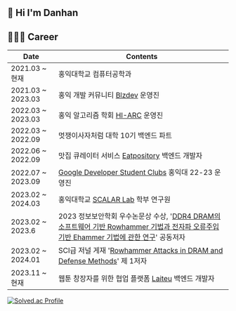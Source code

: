 ## 👋 Hi I'm Danhan

## 👩🏻‍💻 Career

|Date|Contents|
|----|---|
|2021.03 ~ 현재|홍익대학교 컴퓨터공학과|
|2021.03 ~ 2023.03|홍익 개발 커뮤니티 [Blzdev](https://github.com/BlazingDevs) 운영진|
|2022.03 ~ 2023.03|홍익 알고리즘 학회 [HI-ARC](https://www.hi-arc.org/) 운영진|
|2022.03 ~ 2022.09|멋쟁이사자처럼 대학 10기 백엔드 파트|
|2022.06 ~ 2022.09|맛집 큐레이터 서비스 [Eatpository](https://github.com/danhandev/Eatpository) 백엔드 개발자|
|2022.07 ~ 2023.09|[Google Developer Student Clubs](https://github.com/GDSC-Hongik) 홍익대 22-23 운영진|
|2023.02 ~ 2024.03| 홍익대학교 [SCALAR Lab](https://scalar-hongik.github.io/index.html) 학부 연구원|
|2023.02 ~ 2023.6| 2023 정보보안학회 우수논문상 수상, '[DDR4 DRAM의 소프트웨어 기반 Rowhammer 기법과 전자파 오류주입 기반 Ehammer 기법에 관한 연구](https://manuscriptlink-society-file.s3.ap-northeast-1.amazonaws.com/kiisc/conference/ciscs2023/2023+%E1%84%92%E1%85%A1%E1%84%80%E1%85%A8%E1%84%92%E1%85%A1%E1%86%A8%E1%84%89%E1%85%AE%E1%86%AF%E1%84%83%E1%85%A2%E1%84%92%E1%85%AC+%E1%84%91%E1%85%B3%E1%84%85%E1%85%A9%E1%84%80%E1%85%B3%E1%84%85%E1%85%A2%E1%86%B7%E1%84%87%E1%85%AE%E1%86%A8+v4.pdf)' 공동저자|
|2023.02 ~ 2024.01| SCI급 저널 게재 '[Rowhammer Attacks in DRAM and Defense Methods](https://www.mdpi.com/1424-8220/24/2/592)' 제 1저자|
|2023.11 ~ 현재|웹툰 창장자를 위한 협업 플랫폼 [Laiteu](https://laiteu.com/) 백엔드 개발자|    

[![Solved.ac Profile](http://mazassumnida.wtf/api/v2/generate_badge?boj=danhandev)](https://solved.ac/danhandev/)


